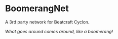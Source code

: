 # BoomerangNet
A 3rd party network for Beatcraft Cyclon. 

*What goes around comes around, like a boomerang!*
